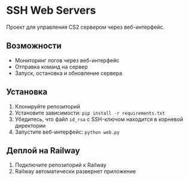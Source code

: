 # SSH Web Servers

Проект для управления CS2 сервером через веб-интерфейс.

## Возможности

- Мониторинг логов через веб-интерфейс
- Отправка команд на сервер
- Запуск, остановка и обновление сервера

## Установка

1. Клонируйте репозиторий
2. Установите зависимости: `pip install -r requirements.txt`
3. Убедитесь, что файл `id_rsa` с SSH-ключом находится в корневой директории
4. Запустите веб-интерфейс: `python web.py`

## Деплой на Railway

1. Подключите репозиторий к Railway
2. Railway автоматически развернет приложение

